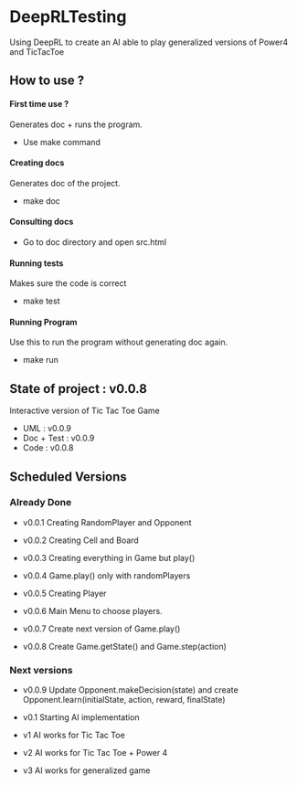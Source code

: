 # DeepRLTesting
Using DeepRL to create an AI able to play generalized versions of Power4 and TicTacToe


## How to use ?


#### First time use ?
Generates doc + runs the program.
- Use make command

#### Creating docs
Generates doc of the project.
- make doc

#### Consulting docs

- Go to doc directory and open src.html


#### Running tests
Makes sure the code is correct
- make test


#### Running Program
Use this to run the program without generating doc again.
- make run



## State of project : v0.0.8


Interactive version of Tic Tac Toe Game


- UML : v0.0.9
- Doc + Test : v0.0.9
- Code : v0.0.8


## Scheduled Versions

### Already Done

- v0.0.1
Creating RandomPlayer and Opponent

- v0.0.2
Creating Cell and Board

- v0.0.3
Creating everything in Game but play()

- v0.0.4
Game.play() only with randomPlayers

- v0.0.5
Creating Player

- v0.0.6
Main Menu to choose players.

- v0.0.7
Create next version of Game.play()

- v0.0.8
Create Game.getState() and Game.step(action)


### Next versions

- v0.0.9
Update Opponent.makeDecision(state) and create Opponent.learn(initialState, action, reward, finalState)

- v0.1
Starting AI implementation

- v1
AI works for Tic Tac Toe

- v2
AI works for Tic Tac Toe + Power 4

- v3
AI works for generalized game
